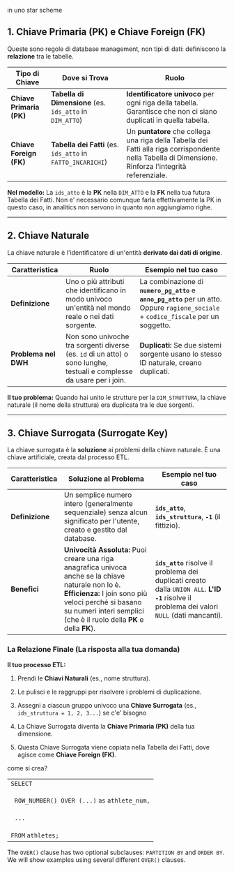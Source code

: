 
in uno star scheme
## 1. Chiave Primaria (PK) e Chiave Foreign (FK)

Queste sono regole di database management, non tipi di dati: definiscono la **relazione** tra le tabelle.

| Tipo di Chiave           | Dove si Trova                                               | Ruolo                                                                                                                                                  |
| ------------------------ | ----------------------------------------------------------- | ------------------------------------------------------------------------------------------------------------------------------------------------------ |
| **Chiave Primaria (PK)** | **Tabella di Dimensione** (es. `ids_atto` in `DIM_ATTO`)    | **Identificatore univoco** per ogni riga della tabella. Garantisce che non ci siano duplicati in quella tabella.                                       |
| **Chiave Foreign (FK)**  | **Tabella dei Fatti** (es. `ids_atto` in `FATTO_INCARICHI`) | Un **puntatore** che collega una riga della Tabella dei Fatti alla riga corrispondente nella Tabella di Dimensione. Rinforza l'integrità referenziale. |

**Nel modello:** La `ids_atto` è la **PK** nella `DIM_ATTO` e la **FK** nella tua futura Tabella dei Fatti. Non e' necessario comunque farla effettivamente la PK in questo caso, in analitics non servono in quanto non aggiungiamo righe.

---
## 2. Chiave Naturale

La chiave naturale è l'identificatore di un'entità **derivato dai dati di origine**.

|Caratteristica|Ruolo|Esempio nel tuo caso|
|---|---|---|
|**Definizione**|Uno o più attributi che identificano in modo univoco un'entità nel mondo reale o nei dati sorgente.|La combinazione di **`numero_pg_atto`** e **`anno_pg_atto`** per un atto. Oppure `ragione_sociale` + `codice_fiscale` per un soggetto.|
|**Problema nel DWH**|Non sono univoche tra sorgenti diverse (es. `id` di un atto) o sono lunghe, testuali e complesse da usare per i join.|**Duplicati:** Se due sistemi sorgente usano lo stesso ID naturale, creano duplicati.|

**Il tuo problema:** Quando hai unito le strutture per la `DIM_STRUTTURA`, la chiave naturale (il nome della struttura) era duplicata tra le due sorgenti.

---

## 3. Chiave Surrogata (Surrogate Key)

La chiave surrogata è la **soluzione** ai problemi della chiave naturale. È una chiave artificiale, creata dal processo ETL.

| Caratteristica  | Soluzione al Problema                                                                                                                                                                                                                 | Esempio nel tuo caso                                                                                                                            |
| --------------- | ------------------------------------------------------------------------------------------------------------------------------------------------------------------------------------------------------------------------------------- | ----------------------------------------------------------------------------------------------------------------------------------------------- |
| **Definizione** | Un semplice numero intero (generalmente sequenziale) senza alcun significato per l'utente, creato e gestito dal database.                                                                                                             | **`ids_atto`**, **`ids_struttura`**, **`-1`** (il fittizio).                                                                                    |
| **Benefici**    | **Univocità Assoluta:** Puoi creare una riga anagrafica univoca anche se la chiave naturale non lo è. **Efficienza:** I join sono più veloci perché si basano su numeri interi semplici (che è il ruolo della **PK** e della **FK**). | **`ids_atto`** risolve il problema dei duplicati creato dalla `UNION ALL`. **L'ID `-1`** risolve il problema dei valori `NULL` (dati mancanti). |

### La Relazione Finale (La risposta alla tua domanda)

**Il tuo processo ETL:**

1. Prendi le **Chiavi Naturali** (es., nome struttura).
    
2. Le pulisci e le raggruppi per risolvere i problemi di duplicazione.
    
3. Assegni a ciascun gruppo univoco una **Chiave Surrogata** (es., `ids_struttura = 1, 2, 3...`) se c'e' bisogno
    
4. La Chiave Surrogata diventa la **Chiave Primaria (PK)** della tua dimensione.
    
5. Questa Chiave Surrogata viene copiata nella Tabella dei Fatti, dove agisce come **Chiave Foreign (FK)**.

come si crea?


|   |
|---|
|`SELECT`<br><br>  `ROW_NUMBER() OVER (...)` `as` `athlete_num,`<br><br>  `...`<br><br>`FROM` `athletes;`|

The `OVER()` clause has two optional subclauses: `PARTITION BY` and `ORDER BY`. We will show examples using several different `OVER()` clauses.
